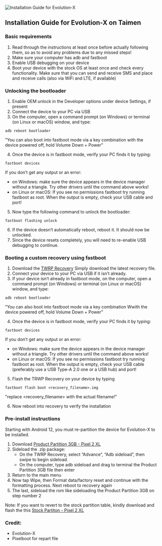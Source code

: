 ![Installation Guide for Evolution-X](https://i.imgur.com/o2G52Ve.png)

## Installation Guide for Evolution-X on Taimen

### Basic requirements
1. Read through the instructions at least once before actually following them, so as to avoid any problems due to any missed steps!
2. Make sure your computer has adb and fastboot
3. Enable USB debugging on your device
4. Boot your device with the stock OS at least once and check every functionality. Make sure that you can send and receive SMS and place and receive calls (also via WiFi and LTE, if available)

### Unlocking the bootloader
1. Enable OEM unlock in the Developer options under device Settings, if present
2. Connect the device to your PC via USB
3. On the computer, open a command prompt (on Windows) or terminal (on Linux or macOS) window, and type:
```
adb reboot bootloader
```
   "You can also boot into fastboot mode via a key combination with the device powered off, hold Volume Down + Power"

4. Once the device is in fastboot mode, verify your PC finds it by typing:
```
fastboot devices
```
   If you don’t get any output or an error:
   - on Windows: make sure the device appears in the device manager without a triangle. Try other drivers until the command above works!
   - on Linux or macOS: If you see no permissions fastboot try running fastboot as root. When the output is empty, check your USB cable and port!

5. Now type the following command to unlock the bootloader:
```
fastboot flashing unlock
```
6. If the device doesn’t automatically reboot, reboot it. It should now be unlocked.
7. Since the device resets completely, you will need to re-enable USB debugging to continue.

### Booting a custom recovery using fastboot
1. Download the [TWRP Recovery](https://dl.twrp.me/taimen/twrp-3.7.0_9-0-taimen.img)
Simply download the latest recovery file.
2. Connect your device to your PC via USB if it isn’t already.
3. If your device isn’t already in fastboot mode, on the computer, open a command prompt (on Windows) or terminal (on Linux or macOS) window, and type:
```
adb reboot bootloader
```
   "You can also boot into fastboot mode via a key combination Wwith the device powered off, hold Volume Down + Power"

4. Once the device is in fastboot mode, verify your PC finds it by typing: 
```
fastboot devices
```
   If you don’t get any output or an error:
   - on Windows: make sure the device appears in the device manager without a triangle. Try other drivers until the command above works!
   - on Linux or macOS: If you see no permissions fastboot try running fastboot as root. When the output is empty, check your USB cable (preferably use a USB Type-A 2.0 one or a USB hub) and port!

5. Flash the TRWP Recovery on your device by typing
```
fastboot flash boot <recovery_filename>.img
```
   "replace <recovery_filename> with the actual filename!"

6. Now reboot into recovery to verify the installation

### Pre-install instructions
Starting with Android 12, you must re-partition the device for Evolution-X to be installed.

1. Download [Product Partition 3GB - Pixel 2 XL](https://gitlab.pixelexperience.org/android/vendor-blobs/wiki_blobs_wahoo/-/raw/main/productpartition-pixel2xl-extended.zip)
2. Sideload the .zip package:
    - On the TWRP Recovery, select ”Advance“, “Adb sideload”, then swipe to begin sideload.
    - On the computer, type adb sideload and drag to terminal the Product Partition 3GB file then enter
3. Return to the main menu
4. Now tap Wipe, then Format data/factory reset and continue with the formatting process. Next reboot to recovery again
5. The last, sideload the rom like sideloading the Product Partition 3GB on step number 2

Note: If you want to revert to the stock partition table, kindly download and flash the this [Stock Partiton - Pixel 2 XL](https://gitlab.pixelexperience.org/android/vendor-blobs/wiki_blobs_wahoo/-/raw/main/deproduction-pixel2xl.zip)

### Credit:
- Evolution-X
- Pixelboot for repart file
